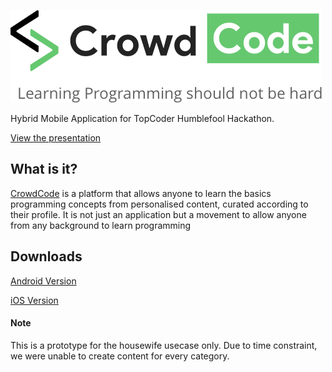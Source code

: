 ![CrowdCode](https://raw.githubusercontent.com/littlewonder/crowdcode/master/res/readme/logo.png)

Hybrid Mobile Application for TopCoder Humblefool Hackathon.

[View the presentation](https://drive.google.com/file/d/1q4QxEi1h-QEQrgF_gLAvBJCCr7ilcGvS/view?usp=sharing)

## What is it?
[CrowdCode](https://crowdcode.eu-de.mybluemix.net/) is a platform that allows anyone to learn the basics programming concepts from personalised content, curated according to their profile. It is not just an application but a movement to allow anyone from any background to learn programming

## Downloads
[Android Version](https://github.com/littlewonder/crowdcode/raw/master/Final%20Builds/Android/CrowdCode.apk)

[iOS Version](https://github.com/littlewonder/crowdcode/tree/master/Final%20Builds/iOS/Crowd%20Code.app)

#### Note
This is a prototype for the housewife usecase only. Due to time constraint, we were unable to create content for every category.
